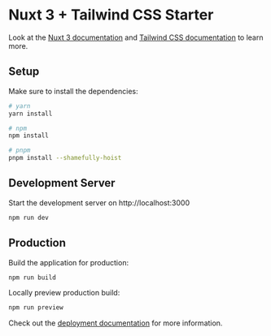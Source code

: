 # Nuxt 3 + Tailwind CSS Starter

Look at the [Nuxt 3 documentation](https://nuxt.com/docs/getting-started/introduction) and [Tailwind CSS documentation](https://tailwindcss.com/docs/) to learn more.

## Setup

Make sure to install the dependencies:

```bash
# yarn
yarn install

# npm
npm install

# pnpm
pnpm install --shamefully-hoist
```

## Development Server

Start the development server on http://localhost:3000

```bash
npm run dev
```

## Production

Build the application for production:

```bash
npm run build
```

Locally preview production build:

```bash
npm run preview
```

Check out the [deployment documentation](https://nuxt.com/docs/getting-started/deployment) for more information.
